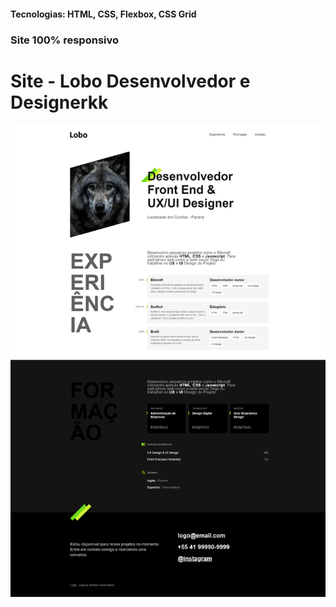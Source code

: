 <h4>Tecnologias: HTML, CSS, Flexbox, CSS Grid</h4>
<h3>Site 100% responsivo</h3>

# Site - Lobo Desenvolvedor e Designerkk
<img src="https://github.com/dieegobs/Lobo---Desenvolvedor-e-Designer/blob/main/img/lobo.png?raw=true"/>

